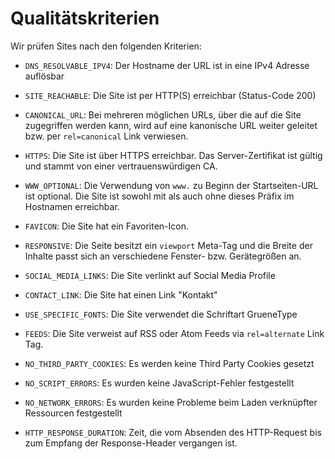 # Qualitätskriterien

Wir prüfen Sites nach den folgenden Kriterien:

- `DNS_RESOLVABLE_IPV4`: Der Hostname der URL ist in eine IPv4 Adresse auflösbar

- `SITE_REACHABLE`: Die Site ist per HTTP(S) erreichbar (Status-Code 200)

- `CANONICAL_URL`: Bei mehreren möglichen URLs, über die auf die Site zugegriffen werden kann, wird auf eine kanonische URL weiter geleitet bzw. per `rel=canonical` Link verwiesen.

- `HTTPS`: Die Site ist über HTTPS erreichbar. Das Server-Zertifikat ist gültig und stammt von einer vertrauenswürdigen CA.

- `WWW_OPTIONAL`: Die Verwendung von `www.` zu Beginn der Startseiten-URL ist optional. Die Site ist sowohl mit als auch ohne dieses Präfix im Hostnamen erreichbar.

- `FAVICON`: Die Site hat ein Favoriten-Icon.

- `RESPONSIVE`: Die Seite besitzt ein `viewport` Meta-Tag und die Breite der Inhalte passt sich an verschiedene Fenster- bzw. Gerätegrößen an.

- `SOCIAL_MEDIA_LINKS`: Die Site verlinkt auf Social Media Profile

- `CONTACT_LINK`: Die Site hat einen Link "Kontakt"

- `USE_SPECIFIC_FONTS`: Die Site verwendet die Schriftart GrueneType

- `FEEDS`: Die Site verweist auf RSS oder Atom Feeds via `rel=alternate` Link Tag.

- `NO_THIRD_PARTY_COOKIES`: Es werden keine Third Party Cookies gesetzt

- `NO_SCRIPT_ERRORS`: Es wurden keine JavaScript-Fehler festgestellt

- `NO_NETWORK_ERRORS`: Es wurden keine Probleme beim Laden verknüpfter Ressourcen festgestellt

- `HTTP_RESPONSE_DURATION`: Zeit, die vom Absenden des HTTP-Request bis zum Empfang der Response-Header vergangen ist.
